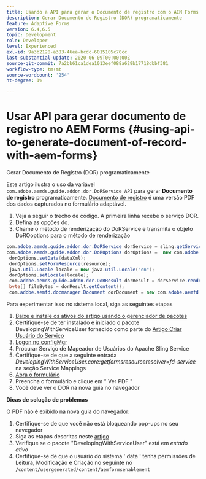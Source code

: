 ```yaml
---
title: Usando a API para gerar o Documento de registro com o AEM Forms
description: Gerar Documento de Registro (DOR) programaticamente
feature: Adaptive Forms
version: 6.4,6.5
topic: Development
role: Developer
level: Experienced
exl-id: 9a3b2128-a383-46ea-bcdc-6015105c70cc
last-substantial-update: 2020-06-09T00:00:00Z
source-git-commit: 7a2bb61ca1dea1013eef088a629b17718dbbf381
workflow-type: tm+mt
source-wordcount: '254'
ht-degree: 1%

---
```


# Usar API para gerar documento de registro no AEM Forms {#using-api-to-generate-document-of-record-with-aem-forms}

Gerar Documento de Registro (DOR) programaticamente

Este artigo ilustra o uso da variável `com.adobe.aemds.guide.addon.dor.DoRService API` para gerar **Documento de registro** programaticamente. [Documento de registro](https://experienceleague.adobe.com/docs/experience-manager-65/forms/adaptive-forms-advanced-authoring/generate-document-of-record-for-non-xfa-based-adaptive-forms.html) é uma versão PDF dos dados capturados no formulário adaptável.

1. Veja a seguir o trecho de código. A primeira linha recebe o serviço DOR.
1. Defina as opções do.
1. Chame o método de renderização do DoRService e transmita o objeto DoROoptions para o método de renderização

```java
com.adobe.aemds.guide.addon.dor.DoRService dorService = sling.getService(com.adobe.aemds.guide.addon.dor.DoRService.class);
com.adobe.aemds.guide.addon.dor.DoROptions dorOptions =  new com.adobe.aemds.guide.addon.dor.DoROptions();
 dorOptions.setData(dataXml);
 dorOptions.setFormResource(resource);
 java.util.Locale locale = new java.util.Locale("en");
 dorOptions.setLocale(locale);
 com.adobe.aemds.guide.addon.dor.DoRResult dorResult = dorService.render(dorOptions);
 byte[] fileBytes = dorResult.getContent();
 com.adobe.aemfd.docmanager.Document dorDocument = new com.adobe.aemfd.docmanager.Document(fileBytes);
```

Para experimentar isso no sistema local, siga as seguintes etapas

1. [Baixe e instale os ativos do artigo usando o gerenciador de pacotes](assets/dor-with-api.zip)
1. Certifique-se de ter instalado e iniciado o pacote DevelopingWithServiceUser fornecido como parte do [Artigo Criar Usuário do Serviço](service-user-tutorial-develop.md)
1. [Logon no configMgr](http://localhost:4502/system/console/configMgr)
1. Procurar Serviço de Mapeador de Usuários do Apache Sling Service
1. Certifique-se de que a seguinte entrada _DevelopingWithServiceUser.core:getformsresourceresolver=fd-service_ na seção Service Mappings
1. [Abra o formulário](http://localhost:4502/content/dam/formsanddocuments/sandbox/1201-borrower-payments/jcr:content?wcmmode=disabled)
1. Preencha o formulário e clique em &quot; Ver PDF &quot;
1. Você deve ver o DOR na nova guia no navegador


**Dicas de solução de problemas**

O PDF não é exibido na nova guia do navegador:

1. Certifique-se de que você não está bloqueando pop-ups no seu navegador
1. Siga as etapas descritas neste [artigo](service-user-tutorial-develop.md)
1. Verifique se o pacote &quot;DevelopingWithServiceUser&quot; está em *estado ativo*
1. Certifique-se de que o usuário do sistema &#39; data &#39; tenha permissões de Leitura, Modificação e Criação no seguinte nó `/content/usergenerated/content/aemformsenablement`
